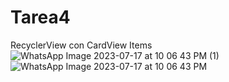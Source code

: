# Tarea4
RecyclerView con CardView Items
![WhatsApp Image 2023-07-17 at 10 06 43 PM (1)](https://github.com/SrJordy/Tarea4/assets/120031341/fb01f213-c10e-4eb4-86a4-4866daa8fe16)
![WhatsApp Image 2023-07-17 at 10 06 43 PM](https://github.com/SrJordy/Tarea4/assets/120031341/7eb02aee-caa6-4632-976b-bd1cd3e526b8)
